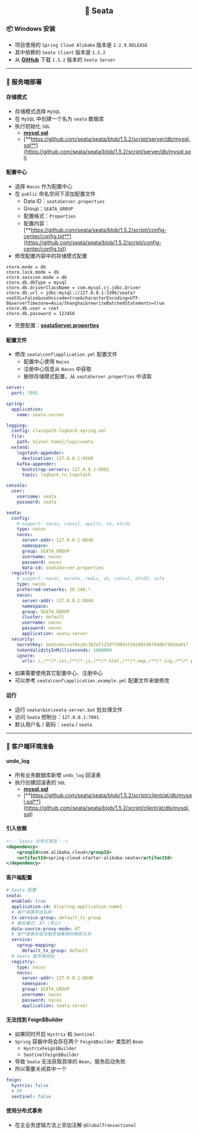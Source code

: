 <h2 align="center">📔 Seata</h2>

### 📦 Windows 安装

* 项目使用的 `Spring Cloud Alibaba` 版本是 `2.2.9.RELEASE`
* 其中依赖的 `Seata Client` 版本是 `1.5.2`
* 从 [**GitHub**](https://github.com/seata/seata/releases) 下载 `1.5.2` 版本的 `Seata Server`

---

### 🧰 服务端部署

#### 存储模式

* 存储模式选择 `MySQL`
* 在 `MySQL` 中创建一个名为 `seata` 数据库
* 执行初始化 `SQL`
    * [**mysql.sql**](../seata/server/db/mysql.sql)
    * [**https://github.com/seata/seata/blob/1.5.2/script/server/db/mysql.sql**](https://github.com/seata/seata/blob/1.5.2/script/server/db/mysql.sql)

#### 配置中心

* 选择 `Nacos` 作为配置中心
* 在 `public` 命名空间下添加配置文件
    * Data ID：`seataServer.properties`
    * Group：`SEATA_GROUP`
    * 配置格式：`Properties`
    * 配置内容：[**https://github.com/seata/seata/blob/1.5.2/script/config-center/config.txt**](https://github.com/seata/seata/blob/1.5.2/script/config-center/config.txt)
* 修改配置内容中的存储模式配置

```properties
store.mode = db
store.lock.mode = db
store.session.mode = db
store.db.dbType = mysql
store.db.driverClassName = com.mysql.cj.jdbc.Driver
store.db.url = jdbc:mysql://127.0.0.1:3306/seata?useSSL=false&useUnicode=true&characterEncoding=UTF-8&serverTimezone=Asia/Shanghai&rewriteBatchedStatements=true
store.db.user = root
store.db.password = 123456
```

* 完整配置：[**seataServer.properties**](../nacos/SEATA_GROUP/seataServer.properties)

#### 配置文件

* 修改 `seata\conf\application.yml` 配置文件
    * 配置中心使用 `Nacos`
    * 注册中心信息从 `Nacos` 中获取
    * 删除存储模式配置，从 `seataServer.properties` 中读取

```yaml
server:
  port: 7091

spring:
  application:
    name: seata-server

logging:
  config: classpath:logback-spring.xml
  file:
    path: ${user.home}/logs/seata
  extend:
    logstash-appender:
      destination: 127.0.0.1:4560
    kafka-appender:
      bootstrap-servers: 127.0.0.1:9092
      topic: logback_to_logstash

console:
  user:
    username: seata
    password: seata

seata:
  config:
    # support: nacos, consul, apollo, zk, etcd3
    type: nacos
    nacos:
      server-addr: 127.0.0.1:8848
      namespace:
      group: SEATA_GROUP
      username: nacos
      password: nacos
      data-id: seataServer.properties
  registry:
    # support: nacos, eureka, redis, zk, consul, etcd3, sofa
    type: nacos
    preferred-networks: 30.240.*
    nacos:
      server-addr: 127.0.0.1:8848
      namespace:
      group: SEATA_GROUP
      cluster: default
      username: nacos
      password: nacos
      application: seata-server
  security:
    secretKey: SeataSecretKey0c382ef121d778043159209298fd40bf3850a017
    tokenValidityInMilliseconds: 1800000
    ignore:
      urls: /,/**/*.css,/**/*.js,/**/*.html,/**/*.map,/**/*.svg,/**/*.png,/**/*.ico,/console-fe/public/**,/api/v1/auth/login
```

* 如果需要使用其它配置中心、注册中心
* 可以参考 `seata\conf\application.example.yml` 配置文件来做修改

#### 运行

* 运行 `seata\bin\seata-server.bat` 批处理文件
* 访问 `Seata` 控制台：`127.0.0.1:7091`
* 默认用户名 / 密码：`seata` / `seata`

---

### 🌌 客户端环境准备

#### undo_log

* 所有业务数据库新增 `undo_log` 回滚表
* 执行创建回滚表的 `SQL`
    * [**mysql.sql**](../seata/client/at/db/mysql.sql)
    * [**https://github.com/seata/seata/blob/1.5.2/script/client/at/db/mysql.sql**](https://github.com/seata/seata/blob/1.5.2/script/client/at/db/mysql.sql)

#### 引入依赖

```xml
<!-- Seata 分布式事务 -->
<dependency>
    <groupId>com.alibaba.cloud</groupId>
    <artifactId>spring-cloud-starter-alibaba-seata</artifactId>
</dependency>
```

#### 客户端配置

```yaml
# Seata 配置
seata:
  enabled: true
  application-id: ${spring.application.name}
  # 客户端事务组名称
  tx-service-group: default_tx_group
  # 事务模式: AT (默认)
  data-source-proxy-mode: AT
  # 客户端事务组与服务端集群的映射关系
  service:
    vgroup-mapping:
      default_tx_group: default
  # Seata 服务端地址
  registry:
    type: nacos
    nacos:
      server-addr: 127.0.0.1:8848
      namespace:
      group: SEATA_GROUP
      username: nacos
      password: nacos
      application: seata-server
```

#### 无法找到 Feign$Builder

* 如果同时开启 `Hystrix` 和 `Sentinel`
* `Spring` 容器中将会存在两个 `Feign$Builder` 类型的 `Bean`
    * `HystrixFeign$Builder`
    * `SentinelFeign$Builder`
* 导致 `Seata` 无法获取具体的 `Bean`，服务启动失败
* 所以需要关闭其中一个

```yaml
feign:
  hystrix: false
  # OR
  sentinel: false
```

#### 使用分布式事务

* 在主业务逻辑方法上添加注解 `@GlobalTransactional`
